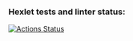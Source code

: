### Hexlet tests and linter status:
[![Actions Status](https://github.com/areldin8/java-project-99/actions/workflows/hexlet-check.yml/badge.svg)](https://github.com/areldin8/java-project-99/actions)